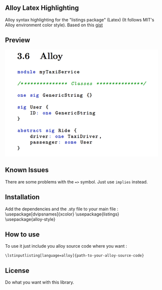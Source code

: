 ## Alloy Latex Highlighting

Alloy syntax highlighting for the "listings package" (Latex) (It follows MIT's Alloy environment color style).
Based on this  [gist](https://gist.github.com/timvdalen/3796300)

## Preview

<img src="screen.png" alt="preview" width="600">


## Known Issues

There are some problems with the `=>` symbol.
Just use `implies` instead.


## Installation

Add the dependencies and the .sty file to your main file :
    \usepackage[dvipsnames]{xcolor}
    \usepackage{listings}
    \usepackage{alloy-style}

## How to use

To use it just include you alloy source code where you want :

    \lstinputlisting[language=alloy]{path-to-your-alloy-source-code}


## License

Do what you want with this library.